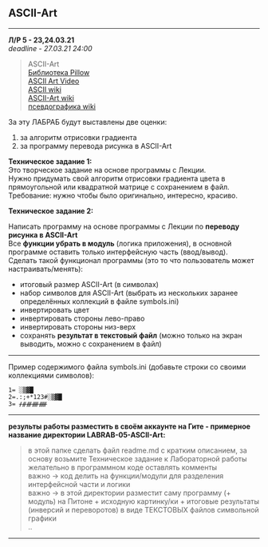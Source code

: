 ## ASCII-Art  

---  

**Л/Р 5 - 23,24.03.21**  
_deadline - 27.03.21 24:00_  

> ASCII-Art  
> [Библиотека Pillow](https://github.com/python-pillow/Pillow/)  
> [ASCII Art Video](https://youtu.be/qC-eM4JBh0w)  
> [ASCII wiki](https://ru.wikipedia.org/wiki/ASCII)  
> [ASCII-Art wiki](https://ru.wikipedia.org/wiki/ASCII-%D0%B3%D1%80%D0%B0%D1%84%D0%B8%D0%BA%D0%B0)  
> [псевдографика wiki](https://ru.wikipedia.org/wiki/%D0%9F%D1%81%D0%B5%D0%B2%D0%B4%D0%BE%D0%B3%D1%80%D0%B0%D1%84%D0%B8%D0%BA%D0%B0)  

За эту ЛАБРАБ будут выставлены две оценки:  
1) за алгоритм отрисовки градиента  
2) за программу перевода рисунка в ASCII-Art  

__Техническое задание 1:__  
Это творческое задание на основе программы с Лекции.  
Нужно придумать свой алгоритм отрисовки градиента цвета в прямоугольной или квадратной матрице с сохранением в файл.  
Требование: нужно чтобы было оригинально, интересно, красиво.  

__Техническое задание 2:__  

Написать программу на основе программы с Лекции по **переводу рисунка в ASCII-Art**  
Все **функции убрать в модуль** (логика приложения), в основной программе оставить только интерфейсную часть (ввод/вывод).  
Сделать такой функционал программы (это то что пользователь может настраивать/менять):  
* итоговый размер ASCII-Art (в символах)  
* набор символов для ASCII-Art (выбрать из нескольких заранее определённых коллекций в файле symbols.ini)  
* инвертировать цвет  
* инвертировать стороны лево-право  
* инвертировать стороны низ-верх  
* сохранять **результат в текстовый файл** (можно только на экран выводить, можно с сохранением в файл)  

---  

Пример содержимого файла symbols.ini (добавьте строки со своими коллекциями символов):  
```
1= ░▒▓█  
2=.:;+*123#░▒▓█  
3= ᚋᚌᚍᚎᚏ  
```

---  

**результы работы разместить в своём аккаунте на Гите - примерное название директории LABRAB-05-ASCII-Art:**  
> в этой папке сделать файл readme.md с кратким описанием, за основу возьмите Техническое задание к Лабораторной работы  
> желательно в программном коде оставлять комменты  
> важно -> код делить на функции/модули для разделения интерфейсной части и логики  
> важно -> в этой директории разместит саму программу (+ модуль) на Питоне + исходную картинку/ки + итоговые результаты (инверсий и переворотов) в виде ТЕКСТОВЫХ файлов символьной графики  
> ..

---  
